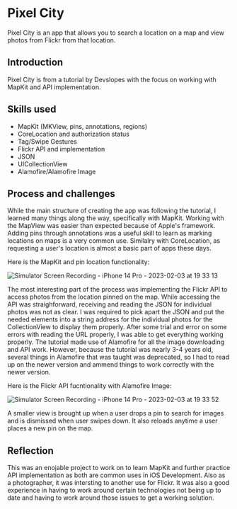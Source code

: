 # Pixel City

Pixel City is an app that allows you to search a location on a map and view photos from Flickr from that location.

## Introduction

Pixel City is from a tutorial by Devslopes with the focus on working with MapKit and API implementation.

## Skills used

* MapKit (MKView, pins, annotations, regions)
* CoreLocation and authorization status
* Tag/Swipe Gestures
* Flickr API and implementation
* JSON
* UICollectionView
* Alamofire/Alamofire Image

## Process and challenges

While the main structure of creating the app was following the tutorial, I learned many things along the way, specifically with MapKit. Working with the MapView was easier than expected because of Apple's framework. Adding pins through annotations was a useful skill to learn as marking locations on maps is a very common use. Similalry with CoreLocation, as requesting a user's location is almost a basic part of apps these days. 

Here is the MapKit and pin location functionality:

![Simulator Screen Recording - iPhone 14 Pro - 2023-02-03 at 19 33 13](https://user-images.githubusercontent.com/113778995/216739367-409516a2-dcbb-4578-b09e-186e722c49a7.gif)

The most interesting part of the process was implementing the Flickr API to access photos from the location pinned on the map. While accessing the API was straighforward, receiving and reading the JSON for individual photos was not as clear. I was required to pick apart the JSON and put the needed elements into a string address for the individual photos for the CollectionView to display them properly. After some trial and error on some errors with reading the URL properly, I was able to get everything working properly. The tutorial made use of Alamofire for all the image downloading and API work. However, because the tutorial was nearly 3-4 years old, several things in Alamofire that was taught was deprecated, so I had to read up on the newer version and ammend things to work correctly with the newer version.

Here is the Flickr API fucntionality with Alamofire Image: 

![Simulator Screen Recording - iPhone 14 Pro - 2023-02-03 at 19 33 52](https://user-images.githubusercontent.com/113778995/216739384-cb9f31e2-3b7a-4881-84e1-1e83c36d0988.gif)

A smaller view is brought up when a user drops a pin to search for images and is dismissed when user swipes down. It also reloads anytime a user places a new pin on the map.

## Reflection

This was an enojable project to work on to learn MapKit and further practice API implementation as both are common uses in iOS Development. Also as a photographer, it was intersting to another use for Flickr. It was also a good experience in having to work around certain technologies not being up to date and having to work around those issues to get a working solution.
